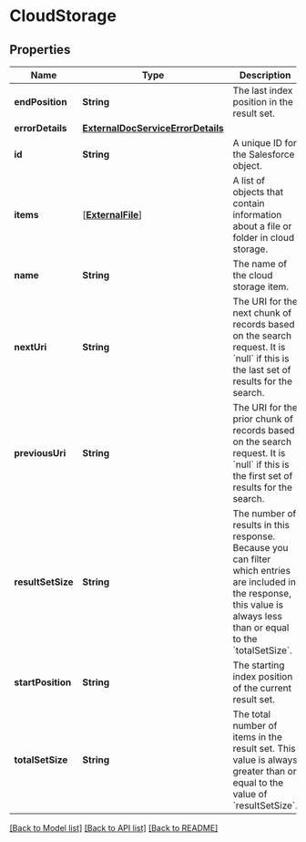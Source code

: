 # CloudStorage

## Properties
Name | Type | Description | Notes
------------ | ------------- | ------------- | -------------
**endPosition** | **String** | The last index position in the result set.  | [optional] 
**errorDetails** | [**ExternalDocServiceErrorDetails**](ExternalDocServiceErrorDetails.md) |  | [optional] 
**id** | **String** | A unique ID for the Salesforce object. | [optional] 
**items** | [[**ExternalFile**](ExternalFile.md)] | A list of objects that contain information about a file or folder in cloud storage. | [optional] 
**name** | **String** | The name of the cloud storage item. | [optional] 
**nextUri** | **String** | The URI for the next chunk of records based on the search request. It is &#x60;null&#x60; if this is the last set of results for the search.  | [optional] 
**previousUri** | **String** | The URI for the prior chunk of records based on the search request. It is &#x60;null&#x60; if this is the first set of results for the search.  | [optional] 
**resultSetSize** | **String** | The number of results in this response. Because you can filter which entries are included in the response, this value is always less than or equal to the &#x60;totalSetSize&#x60;. | [optional] 
**startPosition** | **String** | The starting index position of the current result set. | [optional] 
**totalSetSize** | **String** | The total number of items in the result set. This value is always greater than or equal to the value of &#x60;resultSetSize&#x60;. | [optional] 

[[Back to Model list]](../README.md#documentation-for-models) [[Back to API list]](../README.md#documentation-for-api-endpoints) [[Back to README]](../README.md)


